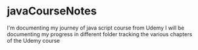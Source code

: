 # javaCourseNotes
I'm documenting my journey of java script course from Udemy
I will be documenting my progress in different folder tracking the various chapters of the Udemy course
